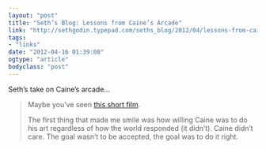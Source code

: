 ```yaml
---
layout: "post"
title: "Seth’s Blog: Lessons from Caine’s Arcade"
link: "http://sethgodin.typepad.com/seths_blog/2012/04/lessons-from-caines-arcade.html"
tags: 
- "links"
date: "2012-04-16 01:39:08"
ogtype: "article"
bodyclass: "post"
---
```


Seth’s take on Caine’s arcade…

> Maybe you’ve seen [this short film](http://cainesarcade.com/).
> 
> The first thing that made me smile was how willing Caine was to do his art regardless of how the world responded (it didn’t). Caine didn’t care. The goal wasn’t to be accepted, the goal was to do it right.